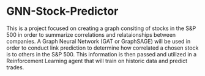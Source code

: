 # GNN-Stock-Predictor
This is a project focused on creating a graph consiting of stocks in the S&P 500 in order to summarize correlations and relataionships between companies. A Graph Neural Network (GAT or GraphSAGE) will be used in order to conduct link prediction to determine how correlated a chosen stock is to others in the S&P 500. This information is then passed and utilized in a Reinforcement Learning agent that will train on historic data and predict trades.
